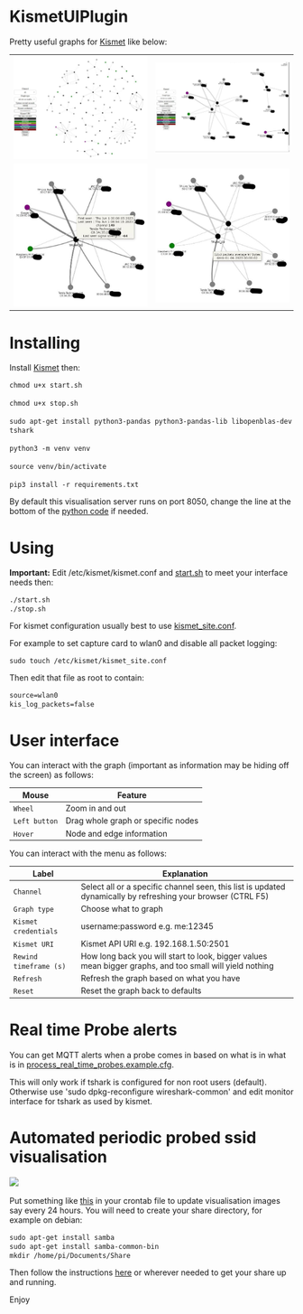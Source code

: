 # KismetUIPlugin

Pretty useful graphs for [Kismet](https://github.com/kismetwireless/kismet) like below:

<table>
  <tr>
    <td><img src="./1.JPG" width="400"</td>
    <td><img src="./2.JPG" width="400"</td>
  </tr>
  <tr>
     <td><img src="./3.JPG" width="400"</td>
     <td><img src="./4.JPG" width="400"</td>
  </tr>
</table>

# Installing

Install [Kismet](https://www.kismetwireless.net/) then:

``` console
chmod u+x start.sh

chmod u+x stop.sh

sudo apt-get install python3-pandas python3-pandas-lib libopenblas-dev tshark

python3 -m venv venv

source venv/bin/activate

pip3 install -r requirements.txt
```
By default this visualisation server runs on port 8050, change the line at the bottom of the [python code](./KismetUIPlugin.py) if needed.

# Using

**Important:** Edit /etc/kismet/kismet.conf and [start.sh](start.sh) to meet your interface needs then:

``` console
./start.sh
./stop.sh
```

For kismet configuration usually best to use [kismet_site.conf](https://www.kismetwireless.net/docs/readme/configuring/configfiles/). 

For example to set capture card to wlan0 and disable all packet logging:

```
sudo touch /etc/kismet/kismet_site.conf
```

Then edit that file as root to contain:

```
source=wlan0
kis_log_packets=false
```

# User interface

You can interact with the graph (important as information may be hiding off the screen) as follows:

**Mouse** | **Feature**
----- | -------
```Wheel``` | Zoom in and out
```Left button``` | Drag whole graph or specific nodes
```Hover``` | Node and edge information

You can interact with the menu as follows:

**Label** | **Explanation**
----- | -----------
```Channel``` | Select all or a specific channel seen, this list is updated dynamically by refreshing your browser (CTRL F5)
```Graph type``` | Choose what to graph
```Kismet credentials``` | username:password e.g. me:12345
```Kismet URI``` | Kismet API URI e.g. 192.168.1.50:2501
```Rewind timeframe (s)``` | How long back you will start to look, bigger values mean bigger graphs, and too small will yield nothing
```Refresh``` | Refresh the graph based on what you have
```Reset``` | Reset the graph back to defaults

# Real time Probe alerts

You can get MQTT alerts when a probe comes in based on what is in what is in [process_real_time_probes.example.cfg](process_real_time_probes.example.cfg).

This will only work if tshark is configured for non root users (default). Otherwise use 'sudo dpkg-reconfigure wireshark-common' and edit monitor interface for tshark as used by kismet. 

# Automated periodic probed ssid visualisation 

<img src="./example-probes.jpg">

Put something like [this](crontab) in your crontab file to update visualisation images say every 24 hours. You will need to create your share directory, for example on debian:

```
sudo apt-get install samba
sudo apt-get install samba-common-bin
mkdir /home/pi/Documents/Share
```

Then follow the instructions [here](https://daedtech.com/create-a-windows-share-on-your-raspberry-pi/) or wherever needed to get your share up and running.

Enjoy


